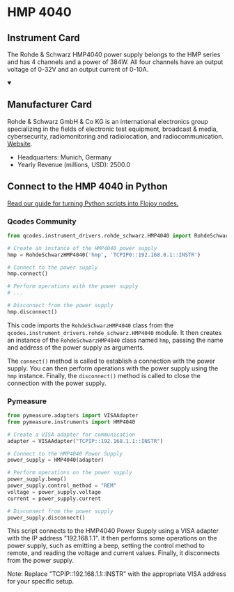 
# HMP 4040

## Instrument Card

The Rohde & Schwarz HMP4040 power supply belongs to the HMP series and has 4 channels and a power of 384W. All four channels have an output voltage of 0-32V and an output current of 0-10A.

<details open>
<summary><h2>Manufacturer Card</h2></summary>
Rohde & Schwarz GmbH & Co KG is an international electronics group specializing in the fields of electronic test equipment, broadcast & media, cybersecurity, radiomonitoring and radiolocation, and radiocommunication. <a href=https://www.rohde-schwarz.com/ca/home_48230.html>Website</a>.
<br>
<ul>
  <li>Headquarters: Munich, Germany</li>
  <li>Yearly Revenue (millions, USD): 2500.0</li>
</ul>
</details>

## Connect to the HMP 4040 in Python

[Read our guide for turning Python scripts into Flojoy nodes.](https://docs.flojoy.ai/custom-nodes/creating-custom-node/)


### Qcodes Community

```python
from qcodes.instrument_drivers.rohde_schwarz.HMP4040 import RohdeSchwarzHMP4040

# Create an instance of the HMP4040 power supply
hmp = RohdeSchwarzHMP4040('hmp', 'TCPIP0::192.168.0.1::INSTR')

# Connect to the power supply
hmp.connect()

# Perform operations with the power supply
# ...

# Disconnect from the power supply
hmp.disconnect()
```

This code imports the `RohdeSchwarzHMP4040` class from the `qcodes.instrument_drivers.rohde_schwarz.HMP4040` module. It then creates an instance of the `RohdeSchwarzHMP4040` class named `hmp`, passing the name and address of the power supply as arguments.

The `connect()` method is called to establish a connection with the power supply. You can then perform operations with the power supply using the `hmp` instance. Finally, the `disconnect()` method is called to close the connection with the power supply.

### Pymeasure


```python
from pymeasure.adapters import VISAAdapter
from pymeasure.instruments import HMP4040

# Create a VISA adapter for communication
adapter = VISAAdapter("TCPIP::192.168.1.1::INSTR")

# Connect to the HMP4040 Power Supply
power_supply = HMP4040(adapter)

# Perform operations on the power supply
power_supply.beep()
power_supply.control_method = "REM"
voltage = power_supply.voltage
current = power_supply.current

# Disconnect from the power supply
power_supply.disconnect()
```

This script connects to the HMP4040 Power Supply using a VISA adapter with the IP address "192.168.1.1". It then performs some operations on the power supply, such as emitting a beep, setting the control method to remote, and reading the voltage and current values. Finally, it disconnects from the power supply.

Note: Replace "TCPIP::192.168.1.1::INSTR" with the appropriate VISA address for your specific setup.


